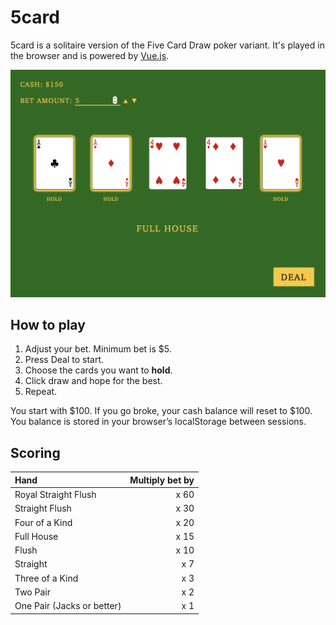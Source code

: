# 5card

5card is a solitaire version of the Five Card Draw poker variant. It's played in the browser and is powered by [Vue.js](http://vuejs.org/).

![Screenshot of the game depicting a hand of playing cards forming a full house.](screenshot.png)

## How to play

1. Adjust your bet. Minimum bet is $5.
2. Press Deal to start.
3. Choose the cards you want to **hold**.
4. Click draw and hope for the best.
5. Repeat.

You start with $100. If you go broke, your cash balance will reset to $100. You balance is stored in your browser’s localStorage between sessions.

## Scoring

| Hand                       | Multiply bet by |
| :------------------------- | --------------: |
| Royal Straight Flush       |            x 60 |
| Straight Flush             |            x 30 |
| Four of a Kind             |            x 20 |
| Full House                 |            x 15 |
| Flush                      |            x 10 |
| Straight                   |            x  7 |
| Three of a Kind            |            x  3 |
| Two Pair                   |            x  2 |
| One Pair (Jacks or better) |            x  1 |